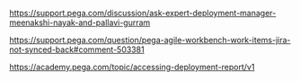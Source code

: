 
https://support.pega.com/discussion/ask-expert-deployment-manager-meenakshi-nayak-and-pallavi-gurram

https://support.pega.com/question/pega-agile-workbench-work-items-jira-not-synced-back#comment-503381

https://academy.pega.com/topic/accessing-deployment-report/v1

